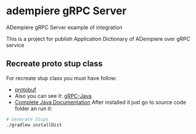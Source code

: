 # adempiere gRPC Server
ADempiere gRPC Server example of integration

This is a project for publish Application Dictionary of ADempiere over gRPC service

## Recreate proto stup class
For recreate stup class you must have follow:
- [protobuf](https://github.com/protocolbuffers/protobuf/releases)
- Also you can see it: [gRPC-Java](https://grpc.io/docs/quickstart/java.html)
- [Complete Java Documentation](https://grpc.io/docs/tutorials/basic/java.html)
After installed it just go to source code folder an run it:

``` bash
# Generate Stups
./gradlew installDist
```
